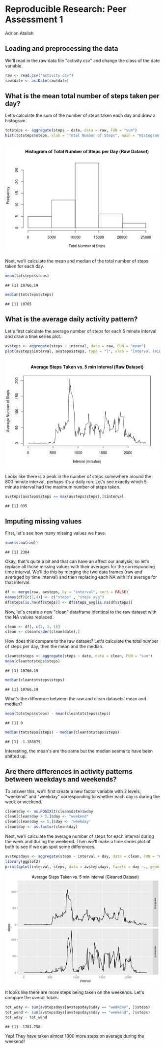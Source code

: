 # Reproducible Research: Peer Assessment 1
Adrien Atallah  

## Loading and preprocessing the data

We'll read in the raw data file "activity.csv" and change the class of the date variable.

```r
raw <- read.csv("activity.csv") 
raw$date <- as.Date(raw$date) 
```



## What is the mean total number of steps taken per day?

Let's calculate the sum of the number of steps taken each day and draw a histogram.

```r
totsteps <- aggregate(steps ~ date, data = raw, FUN = "sum")
hist(totsteps$steps, xlab = "Total Number of Steps", main = "Histogram of Total Number of Steps per Day (Raw Dataset)")
```

![](PA1_template_files/figure-html/unnamed-chunk-2-1.png)

Next, we'll calculate the mean and median of the total number of steps taken for each day.  

```r
mean(totsteps$steps)
```

```
## [1] 10766.19
```

```r
median(totsteps$steps)
```

```
## [1] 10765
```

## What is the average daily activity pattern?
Let's first calculate the average number of steps for each 5 minute interval and draw a time series plot.

```r
avsteps <- aggregate(steps ~ interval, data = raw, FUN = "mean")
plot(avsteps$interval, avsteps$steps, type = "l", xlab = "Interval (minutes)", ylab = "Average Number of Steps", main = "Average Steps Taken vs. 5 min Interval (Raw Dataset)")
```

![](PA1_template_files/figure-html/unnamed-chunk-4-1.png)

Looks like there is a peak in the number of steps somewhere around the 800 minute interval, perhaps it's a daily run.  Let's see exactly which 5 minute interval had the maximum number of steps taken.

```r
avsteps[avsteps$steps == max(avsteps$steps),]$interval
```

```
## [1] 835
```


## Imputing missing values  
First, let's see how many missing values we have.

```r
sum(is.na(raw))
```

```
## [1] 2304
```

Okay, that's quite a bit and that can have an affect our analysis, so let's replace all those missing values with their averages for the corresponding time interval.  We'll do this by merging the two data frames (raw and averaged by time interval) and then replacing each NA with it's average for that interval.

```r
df <- merge(raw, avsteps, by = "interval", sort = FALSE)
names(df)[c(2,4)] <- c("steps" , "steps_avg")
df$steps[is.na(df$steps)] <- df$steps_avg[is.na(df$steps)]
```

Now, let's create a new "clean" dataframe identical to the raw dataset with the NA values replaced.

```r
clean <- df[, c(2, 3, 1)]
clean <- clean[order(clean$date),]
```

How does this compare to the raw dataset?
Let's calculate the total number of steps per day, then the mean and the median.

```r
cleantotsteps <- aggregate(steps ~ date, data = clean, FUN = "sum")
mean(cleantotsteps$steps)
```

```
## [1] 10766.19
```

```r
median(cleantotsteps$steps)
```

```
## [1] 10766.19
```
What's the difference between the raw and clean datasets' mean and median?

```r
mean(totsteps$steps) - mean(cleantotsteps$steps)
```

```
## [1] 0
```

```r
median(totsteps$steps) - median(cleantotsteps$steps)
```

```
## [1] -1.188679
```
Interesting, the mean's are the same but the median seems to have been shifted up. 


## Are there differences in activity patterns between weekdays and weekends?

To answer this, we'll first create a new factor variable with 2 levels, "weekend" and "weekday" corresponding to whether each day is during the week or weekend.

```r
clean$day <- as.POSIXlt(clean$date)$wday
clean[clean$day > 5,]$day <- "weekend"
clean[clean$day <= 5,]$day <- "weekday"
clean$day <- as.factor(clean$day)
```

Next, we'll calculate the average number of steps for each interval during the week and during the weekend.  Then we'll make a time series plot of both to see if we can spot some differences.

```r
avstepsdays <- aggregate(steps ~ interval + day, data = clean, FUN = "mean")
library(ggplot2)
print(qplot(interval, steps, data = avstepsdays, facets = day ~., geom = "line", main = "Average Steps Taken vs. 5 min Interval (Cleaned Dataset)"))
```

![](PA1_template_files/figure-html/unnamed-chunk-12-1.png)

It looks like there are more steps being taken on the weekends.  Let's compare the overall totals.

```r
tot_wday <- sum(avstepsdays[avstepsdays$day == "weekday", ]$steps)
tot_wend <- sum(avstepsdays[avstepsdays$day == "weekend", ]$steps)
tot_wday - tot_wend
```

```
## [1] -1781.758
```

Yep!  They have taken almost 1800 more steps on average during the weekend!
